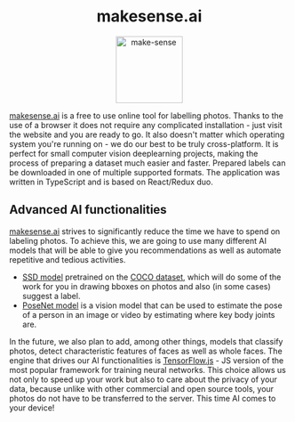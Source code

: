 <h1 align="center">makesense.ai</h1>

<p align="center"> 
    <img width="120" src="https://user-images.githubusercontent.com/26109316/131229187-1d93dc42-963c-440e-8f38-53ee72a2260d.png" alt="make-sense">
</p>


[makesense.ai][1] is a free to use online tool for labelling photos. Thanks to the use of a browser it does not require any complicated installation - just visit the website and you are ready to go. It also doesn't matter which operating system you're running on - we do our best to be truly cross-platform. It is perfect for small computer vision deeplearning projects, making the process of preparing a dataset much easier and faster. Prepared labels can be downloaded  in one of multiple supported formats. The application was written in TypeScript and is based on React/Redux duo.

## Advanced AI functionalities

[makesense.ai][1] strives to significantly reduce the time we have to spend on labeling photos. To achieve this, we are going to use many different AI models that will be able to give you recommendations as well as automate repetitive and tedious activities.

* [SSD model][8] pretrained on the [COCO dataset][9], which will do some of the work for you in drawing bboxes on photos and  also (in some cases) suggest a label.
* [PoseNet model][11] is a vision model that can be used to estimate the pose of a person in an image or video by estimating where key body joints are.

In the future, we also plan to add, among other things, models that classify photos, detect characteristic features of faces as well as whole faces. The engine that drives our AI functionalities is [TensorFlow.js][10] - JS version of the most popular framework for training neural networks. This choice allows us not only to speed up your work but also to care about the privacy of your data, because unlike with other commercial and open source tools, your photos do not have to be transferred to the server. This time AI comes to your device!


[1]: http://makesense.ai
[8]: https://arxiv.org/abs/1512.02325
[9]: http://cocodataset.org
[10]: https://www.tensorflow.org/js
[11]: https://www.tensorflow.org/lite/models/pose_estimation/overview
